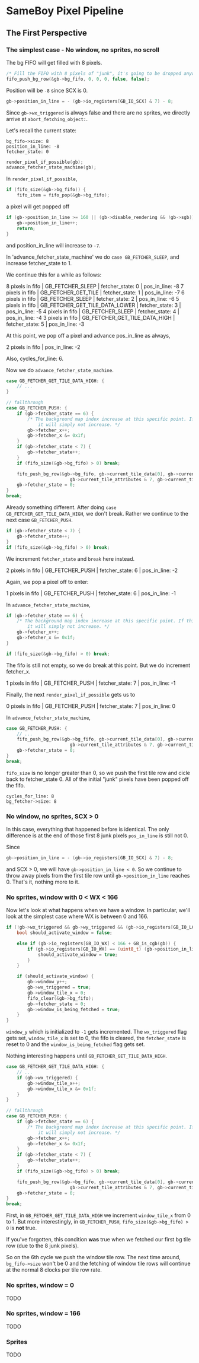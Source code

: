 # SameBoy Pixel Pipeline

## The First Perspective

### The simplest case - No window, no sprites, no scroll

The bg FIFO will get filled with 8 pixels.

```cpp
/* Fill the FIFO with 8 pixels of "junk", it's going to be dropped anyway. */
fifo_push_bg_row(&gb->bg_fifo, 0, 0, 0, false, false);
```

Position will be `-8` since SCX is 0.

```cpp
gb->position_in_line = - (gb->io_registers[GB_IO_SCX] & 7) - 8;
```

Since `gb->wx_triggered` is always false and there are no sprites, we directly arrive at `abort_fetching_object:`.

Let's recall the current state:

```
bg_fifo->size: 8
position_in_line: -8
fetcher_state: 0
```

```cpp
render_pixel_if_possible(gb);
advance_fetcher_state_machine(gb);
```

In `render_pixel_if_possible`,

```cpp
if (fifo_size(&gb->bg_fifo)) {
    fifo_item = fifo_pop(&gb->bg_fifo);
```

a pixel will get popped off

```cpp
if (gb->position_in_line >= 160 || (gb->disable_rendering && !gb->sgb)) {
    gb->position_in_line++;
    return;
}
```

and position_in_line will increase to `-7`.

In 'advance_fetcher_state_machine' we do `case GB_FETCHER_SLEEP`, and increase fetcher_state to 1.

We continue this for a while as follows:

8 pixels in fifo | GB_FETCHER_SLEEP | fetcher_state: 0 | pos_in_line: -8
7 pixels in fifo | GB_FETCHER_GET_TILE | fetcher_state: 1 | pos_in_line: -7
6 pixels in fifo | GB_FETCHER_SLEEP | fetcher_state: 2 | pos_in_line: -6
5 pixels in fifo | GB_FETCHER_GET_TILE_DATA_LOWER | fetcher_state: 3 | pos_in_line: -5
4 pixels in fifo | GB_FETCHER_SLEEP | fetcher_state: 4 | pos_in_line: -4
3 pixels in fifo | GB_FETCHER_GET_TILE_DATA_HIGH | fetcher_state: 5 | pos_in_line: -3

At this point, we pop off a pixel and advance pos_in_line as always,

2 pixels in fifo | pos_in_line: -2

Also, cycles_for_line: 6.

Now we do `advance_fetcher_state_machine`.

```cpp
case GB_FETCHER_GET_TILE_DATA_HIGH: {
    // ...
}

// fallthrough
case GB_FETCHER_PUSH: {
    if (gb->fetcher_state == 6) {
        /* The background map index increase at this specific point. If this state is not reached,
            it will simply not increase. */
        gb->fetcher_x++;
        gb->fetcher_x &= 0x1f;
    }
    if (gb->fetcher_state < 7) {
        gb->fetcher_state++;
    }
    if (fifo_size(&gb->bg_fifo) > 0) break;

    fifo_push_bg_row(&gb->bg_fifo, gb->current_tile_data[0], gb->current_tile_data[1],
                        gb->current_tile_attributes & 7, gb->current_tile_attributes & 0x80, gb->current_tile_attributes & 0x20);
    gb->fetcher_state = 0;
}
break;
```

Already something different. After doing `case GB_FETCHER_GET_TILE_DATA_HIGH`, we don't break. Rather we continue to the next case `GB_FETCHER_PUSH`.

```cpp
if (gb->fetcher_state < 7) {
    gb->fetcher_state++;
}
if (fifo_size(&gb->bg_fifo) > 0) break;
```

We increment `fetcher_state` and `break` here instead.

2 pixels in fifo | GB_FETCHER_PUSH | fetcher_state: 6 | pos_in_line: -2

Again, we pop a pixel off to enter:

1 pixels in fifo | GB_FETCHER_PUSH | fetcher_state: 6 | pos_in_line: -1

In `advance_fetcher_state_machine`,

```cpp
if (gb->fetcher_state == 6) {
    /* The background map index increase at this specific point. If this state is not reached,
        it will simply not increase. */
    gb->fetcher_x++;
    gb->fetcher_x &= 0x1f;
}

if (fifo_size(&gb->bg_fifo) > 0) break;
```

The fifo is still not empty, so we do break at this point. But we do increment fetcher_x.

1 pixels in fifo | GB_FETCHER_PUSH | fetcher_state: 7 | pos_in_line: -1

Finally, the next `render_pixel_if_possible` gets us to

0 pixels in fifo | GB_FETCHER_PUSH | fetcher_state: 7 | pos_in_line: 0

In `advance_fetcher_state_machine`,

```cpp
case GB_FETCHER_PUSH: {
    // ...
    fifo_push_bg_row(&gb->bg_fifo, gb->current_tile_data[0], gb->current_tile_data[1],
                        gb->current_tile_attributes & 7, gb->current_tile_attributes & 0x80, gb->current_tile_attributes & 0x20);
    gb->fetcher_state = 0;
}
break;
```

`fifo_size` is no longer greater than 0, so we push the first tile row and cicle back to fetcher_state 0. All of the initial "junk" pixels have been popped off the fifo.

```
cycles_for_line: 8
bg_fetcher->size: 8
```

### No window, no sprites, SCX > 0

In this case, everything that happened before is identical. The only difference is at the end of those first 8 junk pixels `pos_in_line` is still not 0.

Since

```cpp
gb->position_in_line = - (gb->io_registers[GB_IO_SCX] & 7) - 8;
```

and SCX > 0, we will have `gb->position_in_line < 0`. So we continue to throw away pixels from the first tile row until `gb->position_in_line` reaches 0. That's it, nothing more to it.

### No sprites, window with 0 < WX < 166

Now let's look at what happens when we have a window. In particular, we'll look at the simplest case where WX is between 0 and 166.

```cpp
if (!gb->wx_triggered && gb->wy_triggered && (gb->io_registers[GB_IO_LCDC] & 0x20)) {
    bool should_activate_window = false;

    else if (gb->io_registers[GB_IO_WX] < 166 + GB_is_cgb(gb)) {
        if (gb->io_registers[GB_IO_WX] == (uint8_t) (gb->position_in_line + 7)) {
            should_activate_window = true;
        }
    }

    if (should_activate_window) {
        gb->window_y++;
        gb->wx_triggered = true;
        gb->window_tile_x = 0;
        fifo_clear(&gb->bg_fifo);
        gb->fetcher_state = 0;
        gb->window_is_being_fetched = true;
    }
}
```

`window_y` which is initialized to `-1` gets incremented. The `wx_triggered` flag gets set, `window_tile_x` is set to 0, the fifo is cleared, the `fetcher_state` is reset to 0 and the `window_is_being_fetched` flag gets set.

Nothing interesting happens until `GB_FETCHER_GET_TILE_DATA_HIGH`.

```cpp
case GB_FETCHER_GET_TILE_DATA_HIGH: {
    // ...
    if (gb->wx_triggered) {
        gb->window_tile_x++;
        gb->window_tile_x &= 0x1f;
    }
}

// fallthrough
case GB_FETCHER_PUSH: {
    if (gb->fetcher_state == 6) {
        /* The background map index increase at this specific point. If this state is not reached,
            it will simply not increase. */
        gb->fetcher_x++;
        gb->fetcher_x &= 0x1f;
    }
    if (gb->fetcher_state < 7) {
        gb->fetcher_state++;
    }
    if (fifo_size(&gb->bg_fifo) > 0) break;

    fifo_push_bg_row(&gb->bg_fifo, gb->current_tile_data[0], gb->current_tile_data[1],
                        gb->current_tile_attributes & 7, gb->current_tile_attributes & 0x80, gb->current_tile_attributes & 0x20);
    gb->fetcher_state = 0;
}
break;
```

First, in `GB_FETCHER_GET_TILE_DATA_HIGH` we increment `window_tile_x` from 0 to 1. But more interestingly, in `GB_FETCHER_PUSH`, `fifo_size(&gb->bg_fifo) > 0` is **not** true.

If you've forgotten, this condition **was** true when we fetched our first bg tile row (due to the 8 junk pixels).

So on the 6th cycle we push the window tile row. The next time around, `bg_fifo->size` won't be 0 and the fetching of window tile rows will continue at the normal 8 clocks per tile row rate.

### No sprites, window = 0

TODO

### No sprites, window = 166

TODO

### Sprites

TODO
